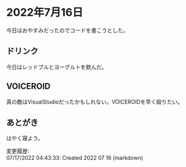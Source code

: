 # 2022年7月16日

今日はおやすみだったのでコードを書こうとした。

## ドリンク

今日はレッドブルとヨーグルトを飲んだ。

## VOICEROID

真の敵はVisualStudioだったかもしれない。VOICEROIDを早く殴りたい。

## あとがき

はやく寝よう。

変更履歴:  
07/17/2022 04:43:33: Created 2022 07 16 (markdown)  
